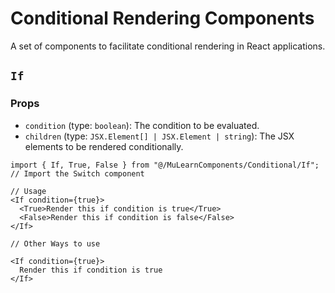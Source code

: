 # Conditional Rendering Components

A set of components to facilitate conditional rendering in React applications.

## `If`

### Props

- `condition` (type: `boolean`): The condition to be evaluated.
- `children` (type: `JSX.Element[] | JSX.Element | string`): The JSX elements to be rendered conditionally.

```tsx
import { If, True, False } from "@/MuLearnComponents/Conditional/If"; // Import the Switch component

// Usage
<If condition={true}>
  <True>Render this if condition is true</True>
  <False>Render this if condition is false</False>
</If>

// Other Ways to use

<If condition={true}>
  Render this if condition is true
</If>

```
